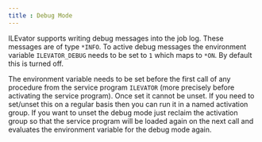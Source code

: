 ```yaml
---
title : Debug Mode
---
```


ILEvator supports writing debug messages into the job log. These messages are of type `*INFO`.
To active debug messages the environment variable `ILEVATOR_DEBUG` needs to be set to `1` which
maps to `*ON`. By default this is turned off.

The environment variable needs to be set before the first call of any procedure from the service
program `ILEVATOR` (more precisely before activating the service program). Once set it cannot be
unset. If you need to set/unset this on a regular basis then you can run it in a named activation
group. If you want to unset the debug mode just reclaim the activation group so that the service
program will be loaded again on the next call and evaluates the environment variable for the debug 
mode again.